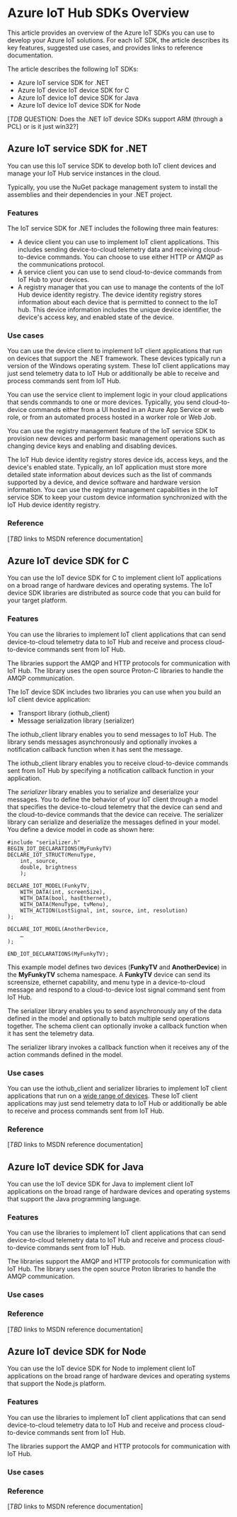 <properties
 pageTitle="Azure IoT Hub SDKs Overview | Microsoft Azure"
 description="An overview of the Azure IoT SDKs you can use to develop your Azure IoT solutions. Includes links to additional material."
 services="azure-iot"
 documentationCenter=".net"
 authors="dominicbetts"
 manager="timlt"
 editor=""/>

<tags
 ms.service="azure-iot"
 ms.devlang="na"
 ms.topic="article"
 ms.tgt_pltfrm="na"
 ms.workload="tbd"
 ms.date=""
 ms.author="dobett"/>

# Azure IoT Hub SDKs Overview

This article provides an overview of the Azure IoT SDKs you can use to develop your Azure IoT solutions. For each IoT SDK, the article describes its key features, suggested use cases, and provides links to reference documentation.

The article describes the following IoT SDKs:
- Azure IoT service SDK for .NET
- Azure IoT device IoT device SDK for C
- Azure IoT device IoT device SDK for Java
- Azure IoT device IoT device SDK for Node

[_TDB_ QUESTION: Does the .NET IoT device SDKs support ARM (through a PCL) or is it just win32?]

## Azure IoT service SDK for .NET
You can use this IoT service SDK to develop both IoT client devices and manage your IoT Hub service instances in the cloud.

Typically, you use the NuGet package management system to install the assemblies and their dependencies in your .NET project.

### Features

The IoT service SDK for .NET includes the following three main features:
- A device client you can use to implement IoT client applications. This includes sending device-to-cloud telemetry data and receiving cloud-to-device commands. You can choose to use either HTTP or AMQP as the communications protocol.
- A service client you can use to send cloud-to-device commands from IoT Hub to your devices.
- A registry manager that you can use to manage the contents of the IoT Hub device identity registry. The device identity registry stores information about each device that is permitted to connect to the IoT hub. This device information includes the unique device identifier, the device's access key, and enabled state of the device.

### Use cases
You can use the device client to implement IoT client applications that run on devices that support the .NET framework. These devices typically run a version of the Windows operating system. These IoT client applications may just send telemetry data to IoT Hub or additionally be able to receive and process commands sent from IoT Hub.

You can use the service client to implement logic in your cloud applications that sends commands to one or more devices. Typically, you send cloud-to-device commands either from a UI hosted in an Azure App Service or web role, or from an automated process hosted in a worker role or Web Job.

You can use the registry management feature of the IoT service SDK to provision new devices and perform basic management operations such as changing device keys and enabling and disabling devices.

The IoT Hub device identity registry stores device ids, access keys, and the device's enabled state. Typically, an IoT application must store more detailed state information about devices such as the list of commands supported by a device, and device software and hardware version information. You can use the registry management capabilities in the IoT service SDK to keep your custom device information synchronized with the IoT Hub device identity registry.

### Reference
[_TBD_ links to MSDN reference documentation]

## Azure IoT device SDK for C
You can use the IoT device SDK for C to implement client IoT applications on a broad range of hardware devices and operating systems. The IoT device SDK libraries are distributed as source code that you can build for your target platform.

### Features
You can use the libraries to implement IoT client applications that can send device-to-cloud telemetry data to IoT Hub and receive and process cloud-to-device commands sent from IoT Hub.

The libraries support the AMQP and HTTP protocols for communication with IoT Hub. The library uses the open source Proton-C libraries to handle the AMQP communication.

The IoT device SDK includes two libraries you can use when you build an IoT client device application:
- Transport library (iothub_client)
- Message serialization library (serializer)

The iothub_client library enables you to send messages to IoT Hub. The library sends messages asynchronously and optionally invokes a notification callback function when it has sent the message.

The iothub_client library enables you to receive cloud-to-device commands sent from IoT Hub by specifying a notification callback function in your application.

The _serializer_ library enables you to serialize and deserialize your messages. You to define the behavior of your IoT client through a model that specifies the device-to-cloud telemetry that the device can send and the cloud-to-device commands that the device can receive. The serializer library can serialize and deserialize the messages defined in your model. You define a device model in code as shown here:

```
#include "serializer.h"
BEGIN_IOT_DECLARATIONS(MyFunkyTV)
DECLARE_IOT_STRUCT(MenuType,
    int, source,
    double, brightness
    );

DECLARE_IOT_MODEL(FunkyTV,
    WITH_DATA(int, screenSize),
    WITH_DATA(bool, hasEthernet),
    WITH_DATA(MenuType, tvMenu),
    WITH_ACTION(LostSignal, int, source, int, resolution)
);

DECLARE_IOT_MODEL(AnotherDevice,
    …
);

END_IOT_DECLARATIONS(MyFunkyTV);

```

This example model defines two devices (**FunkyTV** and **AnotherDevice**) in the **MyFunkyTV** schema namespace. A **FunkyTV** device can send its screensize, ethernet capability, and menu type in a device-to-cloud message and respond to a cloud-to-device lost signal command sent from IoT Hub.

The serializer library enables you to send asynchronously any of the data defined in the model and optionally to batch multiple send operations together. The schema client can optionally invoke a callback function when it has sent the telemetry data.

The serializer library invokes a callback function when it receives any of the action commands defined in the model.

### Use cases
You can use the iothub_client and serializer libraries to implement IoT client applications that run on a [wide range of devices][lnk-list-supported-platforms]. These IoT client applications may just send telemetry data to IoT Hub or additionally be able to receive and process commands sent from IoT Hub.

### Reference
[_TBD_ links to MSDN reference documentation]

## Azure IoT device SDK for Java
You can use the IoT device SDK for Java to implement client IoT applications on the broad range of hardware devices and operating systems that support the Java programming language.

### Features
You can use the libraries to implement IoT client applications that can send device-to-cloud telemetry data to IoT Hub and receive and process cloud-to-device commands sent from IoT Hub.

The libraries support the AMQP and HTTP protocols for communication with IoT Hub. The library uses the open source Proton libraries to handle the AMQP communication.

### Use cases

### Reference
[_TBD_ links to MSDN reference documentation]

## Azure IoT device SDK for Node
You can use the IoT device SDK for Node to implement client IoT applications on the broad range of hardware devices and operating systems that support the Node.js platform.

### Features
You can use the libraries to implement IoT client applications that can send device-to-cloud telemetry data to IoT Hub and receive and process cloud-to-device commands sent from IoT Hub.

The libraries support the AMQP and HTTP protocols for communication with IoT Hub.

### Use cases

### Reference
[_TBD_ links to MSDN reference documentation]

[lnk-list-supported-platforms]: TBD
